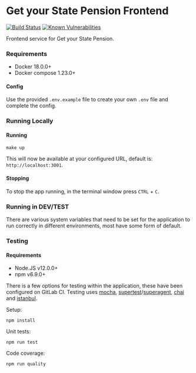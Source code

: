 # Get your State Pension Frontend
[![Build Status](https://travis-ci.org/dwp/gysp-customer-frontend.svg?branch=master)](https://travis-ci.org/dwp/gysp-customer-frontend) [![Known Vulnerabilities](https://snyk.io/test/github/dwp/gysp-customer-frontend/badge.svg)](https://snyk.io/test/github/dwp/gysp-customer-frontend)

Frontend service for Get your State Pension.

### Requirements

* Docker 18.0.0+
* Docker compose 1.23.0+

#### Config

Use the provided `.env.example` file to create your own `.env` file and complete the config.

### Running Locally

#### Running

```
make up
```

This will now be available at your configured URL, default is: `http://localhost:3001`.

#### Stopping

To stop the app running, in the terminal window press `CTRL` + `C`.

### Running in DEV/TEST

There are various system variables that need to be set for the application to run correctly in different environments, most have some form of default.

### Testing

#### Requirements

* Node.JS v12.0.0+
* npm v6.9.0+

There is a few options for testing within the application, these have been configured on GitLab CI. Testing uses [mocha](https://github.com/mochajs/mocha), [supertest](https://github.com/visionmedia/supertest)/[superagent](https://github.com/visionmedia/superagent), [chai](https://github.com/chaijs/chai) and [istanbul](https://gotwarlost.github.io/istanbul/).

Setup:
```
npm install
```

Unit tests:
```
npm run test
```

Code coverage:
```
npm run quality
```